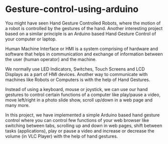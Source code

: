 # Gesture-control-using-arduino

You might have seen Hand Gesture Controlled Robots, where the motion of a robot is controlled by the gestures of the hand. Another interesting project based on a similar principle is an Arduino based Hand Gesture Control of your computer or laptop.

Human Machine Interface or HMI is a system comprising of hardware and software that helps in communication and exchange of information between the user (human operator) and the machine.

We normally use LED Indicators, Switches, Touch Screens and LCD Displays as a part of HMI devices. Another way to communicate with machines like Robots or Computers is with the help of Hand Gestures.

Instead of using a keyboard, mouse or joystick, we can use our hand gestures to control certain functions of a computer like play/pause a video, move left/right in a photo slide show, scroll up/down in a web page and many more.

In this project, we have implemented a simple Arduino based hand gesture control where you can control few functions of your web browser like switching between tabs, scrolling up and down in web pages, shift between tasks (applications), play or pause a video and increase or decrease the volume (in VLC Player) with the help of hand gestures.

